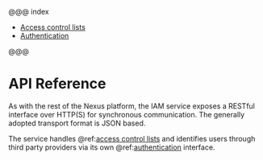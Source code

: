 @@@ index

* [Access control lists](acls.md)
* [Authentication](auth.md)

@@@

# API Reference

As with the rest of the Nexus platform, the IAM service exposes a RESTful interface over HTTP(S) for synchronous
communication. 
The generally adopted transport format is JSON based.

The service handles @ref:[access control lists](acls.md) and identifies users through third party providers via
its own @ref:[authentication](auth.md) interface.
